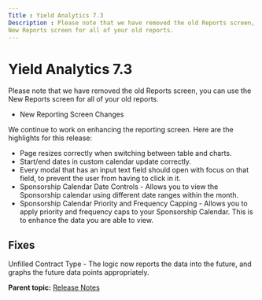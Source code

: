 ```yaml
---
Title : Yield Analytics 7.3
Description : Please note that we have removed the old Reports screen, you can use the
New Reports screen for all of your old reports. 
---
```



# Yield Analytics 7.3



Please note that we have removed the old Reports screen, you can use the
New Reports screen for all of your old reports. 

- New Reporting Screen Changes

We continue to work on enhancing the reporting screen. Here are the
highlights for this release:

- Page resizes correctly when switching between table and charts.
- Start/end dates in custom calendar update correctly.
- Every modal that has an input text field should open with focus on
  that field, to prevent the user from having to click in it.
- Sponsorship Calendar Date Controls - Allows you to view the
  Sponsorship calendar using different date ranges within the month.
- Sponsorship Calendar Priority and Frequency Capping - Allows you to
  apply priority and frequency caps to your Sponsorship Calendar. This
  is to enhance the data you are able to view.



## Fixes

Unfilled Contract Type - The logic now reports the data into the future,
and graphs the future data points appropriately.





<div class="familylinks">

<div class="parentlink">

**Parent topic:**
<a href="../topics/release-notes.html" class="link">Release Notes</a>






